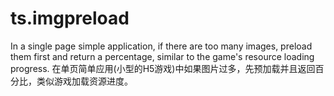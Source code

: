 # ts.imgpreload
In a single page simple application, if there are too many images, preload them first and return a percentage, similar to the game's resource loading progress.  在单页简单应用(小型的H5游戏)中如果图片过多，先预加载并且返回百分比，类似游戏加载资源进度。
